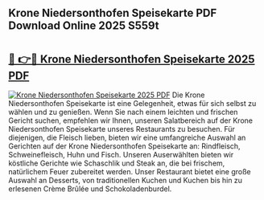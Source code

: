 ## Krone Niedersonthofen Speisekarte PDF Download Online 2025 S559t

# <h2><a href="http://gc8oyu.nevu.top/?p=Krone+Niedersonthofen+Speisekarte">🔗 👉🔴 Krone Niedersonthofen Speisekarte 2025 PDF</a></h2>

[![Krone Niedersonthofen Speisekarte 2025 PDF](https://i.imgur.com/dBaPXMq.png)](http://gc8oyu.nevu.top/?p=Krone+Niedersonthofen+Speisekarte)
Die Krone Niedersonthofen Speisekarte ist eine Gelegenheit, etwas für sich selbst zu wählen und zu genießen. Wenn Sie nach einem leichten und frischen Gericht suchen, empfehlen wir Ihnen, unseren Salatbereich auf der Krone Niedersonthofen Speisekarte unseres Restaurants zu besuchen. Für diejenigen, die Fleisch lieben, bieten wir eine umfangreiche Auswahl an Gerichten auf der Krone Niedersonthofen Speisekarte an: Rindfleisch, Schweinefleisch, Huhn und Fisch. Unseren Auserwählten bieten wir köstliche Gerichte wie Schaschlik und Steak an, die bei frischem, natürlichem Feuer zubereitet werden. Unser Restaurant bietet eine große Auswahl an Desserts, von traditionellen Kuchen und Kuchen bis hin zu erlesenen Crème Brûlée und Schokoladenburdel.
